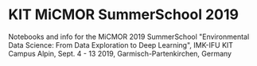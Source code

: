 # KIT MiCMOR SummerSchool 2019
Notebooks and info for the MiCMOR 2019 SummerSchool "Environmental Data Science: From Data Exploration to Deep Learning", IMK-IFU KIT Campus Alpin, Sept. 4 - 13 2019, Garmisch-Partenkirchen, Germany
